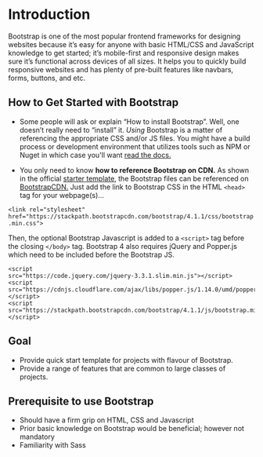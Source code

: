 #  Introduction
Bootstrap is one of the most popular frontend frameworks for designing websites because it’s easy for anyone with basic HTML/CSS and JavaScript knowledge to get   started; it’s mobile-first and responsive design makes sure it’s functional across devices of all sizes. It helps you to quickly build responsive websites and has plenty of pre-built features like navbars, forms, buttons, and etc.

##  How to Get Started with Bootstrap

*  Some people will ask or explain “How to install Bootstrap”. Well, one doesn’t really need to “install” it. *Using* Bootstrap    is a matter of referencing the appropriate CSS and/or JS files. You might have a build process or development            environment that utilizes tools such as NPM or Nuget in which case you'll want [read the docs.](
https://getbootstrap.com/docs/4.1/getting-started/build-tools/)                       
  
*   You only need to know **how to reference Bootstrap on CDN.** As shown in the official [starter template](https://getbootstrap.com/docs/4.0/getting-started/introduction/#starter-template), the Bootstrap files can be           referenced on [BootstrapCDN.](https://www.bootstrapcdn.com/)
    Just add the link to Bootstrap CSS in the HTML ```<head>``` tag for your webpage(s)…
  
   ```<link rel="stylesheet" href="https://stackpath.bootstrapcdn.com/bootstrap/4.1.1/css/bootstrap.min.css">```
   
   Then, the optional Bootstrap Javascript is added to a ```<script>``` tag before the closing ```</body>``` tag.          Bootstrap 4 also requires jQuery and Popper.js which need to be included before the Bootstrap JS.
   
  ```
<script 
src="https://code.jquery.com/jquery-3.3.1.slim.min.js"></script>
<script
src="https://cdnjs.cloudflare.com/ajax/libs/popper.js/1.14.0/umd/popper.min.js"></script>
<script 
src="https://stackpath.bootstrapcdn.com/bootstrap/4.1.1/js/bootstrap.min.js"></script>
  ```

##  Goal 
*   Provide quick start template for projects with flavour of Bootstrap.
*   Provide a range of features that are common to large classes of projects.

##  Prerequisite to use Bootstrap
*   Should have a firm grip on HTML, CSS and Javascript 
*   Prior basic knowledge on Bootstrap would be beneficial; however not mandatory
*   Familiarity with Sass
